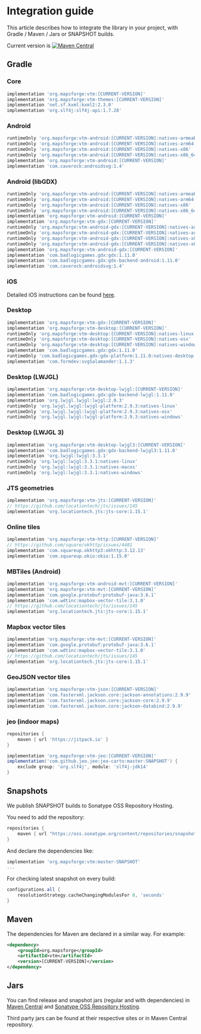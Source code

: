 # Integration guide

This article describes how to integrate the library in your project, with Gradle / Maven / Jars or SNAPSHOT builds.

Current version is [![Maven Central](https://img.shields.io/maven-central/v/org.mapsforge/vtm.svg)](https://search.maven.org/search?q=g:org.mapsforge)

## Gradle

### Core
```groovy
implementation 'org.mapsforge:vtm:[CURRENT-VERSION]'
implementation 'org.mapsforge:vtm-themes:[CURRENT-VERSION]'
implementation 'net.sf.kxml:kxml2:2.3.0'
implementation 'org.slf4j:slf4j-api:1.7.28'
```

### Android
```groovy
runtimeOnly 'org.mapsforge:vtm-android:[CURRENT-VERSION]:natives-armeabi-v7a'
runtimeOnly 'org.mapsforge:vtm-android:[CURRENT-VERSION]:natives-arm64-v8a'
runtimeOnly 'org.mapsforge:vtm-android:[CURRENT-VERSION]:natives-x86'
runtimeOnly 'org.mapsforge:vtm-android:[CURRENT-VERSION]:natives-x86_64'
implementation 'org.mapsforge:vtm-android:[CURRENT-VERSION]'
implementation 'com.caverock:androidsvg:1.4'
```

### Android (libGDX)
```groovy
runtimeOnly 'org.mapsforge:vtm-android:[CURRENT-VERSION]:natives-armeabi-v7a'
runtimeOnly 'org.mapsforge:vtm-android:[CURRENT-VERSION]:natives-arm64-v8a'
runtimeOnly 'org.mapsforge:vtm-android:[CURRENT-VERSION]:natives-x86'
runtimeOnly 'org.mapsforge:vtm-android:[CURRENT-VERSION]:natives-x86_64'
implementation 'org.mapsforge:vtm-android:[CURRENT-VERSION]'
implementation 'org.mapsforge:vtm-gdx:[CURRENT-VERSION]'
runtimeOnly 'org.mapsforge:vtm-android-gdx:[CURRENT-VERSION]:natives-armeabi-v7a'
runtimeOnly 'org.mapsforge:vtm-android-gdx:[CURRENT-VERSION]:natives-arm64-v8a'
runtimeOnly 'org.mapsforge:vtm-android-gdx:[CURRENT-VERSION]:natives-x86'
runtimeOnly 'org.mapsforge:vtm-android-gdx:[CURRENT-VERSION]:natives-x86_64'
implementation 'org.mapsforge:vtm-android-gdx:[CURRENT-VERSION]'
implementation 'com.badlogicgames.gdx:gdx:1.11.0'
implementation 'com.badlogicgames.gdx:gdx-backend-android:1.11.0'
implementation 'com.caverock:androidsvg:1.4'
```

### iOS

Detailed iOS instructions can be found [here](ios.md).

### Desktop
```groovy
implementation 'org.mapsforge:vtm-gdx:[CURRENT-VERSION]'
implementation 'org.mapsforge:vtm-desktop:[CURRENT-VERSION]'
runtimeOnly 'org.mapsforge:vtm-desktop:[CURRENT-VERSION]:natives-linux'
runtimeOnly 'org.mapsforge:vtm-desktop:[CURRENT-VERSION]:natives-osx'
runtimeOnly 'org.mapsforge:vtm-desktop:[CURRENT-VERSION]:natives-windows'
implementation 'com.badlogicgames.gdx:gdx:1.11.0'
runtimeOnly 'com.badlogicgames.gdx:gdx-platform:1.11.0:natives-desktop'
implementation 'com.formdev:svgSalamander:1.1.3'
```

### Desktop (LWJGL)
```groovy
implementation 'org.mapsforge:vtm-desktop-lwjgl:[CURRENT-VERSION]'
implementation 'com.badlogicgames.gdx:gdx-backend-lwjgl:1.11.0'
implementation 'org.lwjgl.lwjgl:lwjgl:2.9.3'
runtimeOnly 'org.lwjgl.lwjgl:lwjgl-platform:2.9.3:natives-linux'
runtimeOnly 'org.lwjgl.lwjgl:lwjgl-platform:2.9.3:natives-osx'
runtimeOnly 'org.lwjgl.lwjgl:lwjgl-platform:2.9.3:natives-windows'
```

### Desktop (LWJGL 3)
```groovy
implementation 'org.mapsforge:vtm-desktop-lwjgl3:[CURRENT-VERSION]'
implementation 'com.badlogicgames.gdx:gdx-backend-lwjgl3:1.11.0'
implementation 'org.lwjgl:lwjgl:3.3.1'
runtimeOnly 'org.lwjgl:lwjgl:3.3.1:natives-linux'
runtimeOnly 'org.lwjgl:lwjgl:3.3.1:natives-macos'
runtimeOnly 'org.lwjgl:lwjgl:3.3.1:natives-windows'
```

### JTS geometries

```groovy
implementation 'org.mapsforge:vtm-jts:[CURRENT-VERSION]'
// https://github.com/locationtech/jts/issues/145
implementation 'org.locationtech.jts:jts-core:1.15.1'
```

### Online tiles

```groovy
implementation 'org.mapsforge:vtm-http:[CURRENT-VERSION]'
// https://github.com/square/okhttp/issues/4481
implementation 'com.squareup.okhttp3:okhttp:3.12.13'
implementation 'com.squareup.okio:okio:1.15.0'
```

### MBTiles (Android)

```groovy
implementation 'org.mapsforge:vtm-android-mvt:[CURRENT-VERSION]'
implementation 'org.mapsforge:vtm-mvt:[CURRENT-VERSION]'
implementation 'com.google.protobuf:protobuf-java:3.6.1'
implementation 'com.wdtinc:mapbox-vector-tile:3.1.0'
// https://github.com/locationtech/jts/issues/145
implementation 'org.locationtech.jts:jts-core:1.15.1'
```

### Mapbox vector tiles

```groovy
implementation 'org.mapsforge:vtm-mvt:[CURRENT-VERSION]'
implementation 'com.google.protobuf:protobuf-java:3.6.1'
implementation 'com.wdtinc:mapbox-vector-tile:3.1.0'
// https://github.com/locationtech/jts/issues/145
implementation 'org.locationtech.jts:jts-core:1.15.1'
```

### GeoJSON vector tiles

```groovy
implementation 'org.mapsforge:vtm-json:[CURRENT-VERSION]'
implementation 'com.fasterxml.jackson.core:jackson-annotations:2.9.9'
implementation 'com.fasterxml.jackson.core:jackson-core:2.9.9'
implementation 'com.fasterxml.jackson.core:jackson-databind:2.9.9'
```

### jeo (indoor maps)

```groovy
repositories {
    maven { url 'https://jitpack.io' }
}

implementation 'org.mapsforge:vtm-jeo:[CURRENT-VERSION]'
implementation('com.github.jeo.jeo:jeo-carto:master-SNAPSHOT') {
    exclude group: 'org.slf4j', module: 'slf4j-jdk14'
}
```

## Snapshots

We publish SNAPSHOT builds to Sonatype OSS Repository Hosting.

You need to add the repository:
```groovy
repositories {
    maven { url "https://oss.sonatype.org/content/repositories/snapshots/" }
}
```

And declare the dependencies like:
```groovy
implementation 'org.mapsforge:vtm:master-SNAPSHOT'
...
```

For checking latest snapshot on every build:
```groovy
configurations.all {
    resolutionStrategy.cacheChangingModulesFor 0, 'seconds'
}
```

## Maven

The dependencies for Maven are declared in a similar way. For example:

```xml
<dependency>
    <groupId>org.mapsforge</groupId>
    <artifactId>vtm</artifactId>
    <version>[CURRENT-VERSION]</version>
</dependency>
```

## Jars

You can find release and snapshot jars (regular and with dependencies) in [Maven Central](https://search.maven.org/search?q=g:org.mapsforge) and [Sonatype OSS Repository Hosting](https://oss.sonatype.org/content/repositories/snapshots/org/mapsforge/).

Third party jars can be found at their respective sites or in Maven Central repository.
